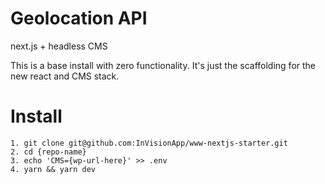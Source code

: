# Geolocation API
next.js + headless CMS

This is a base install with zero functionality. It's just the scaffolding for the new react and CMS stack.

# Install

```
1. git clone git@github.com:InVisionApp/www-nextjs-starter.git
2. cd {repo-name}
3. echo 'CMS={wp-url-here}' >> .env
4. yarn && yarn dev
```
